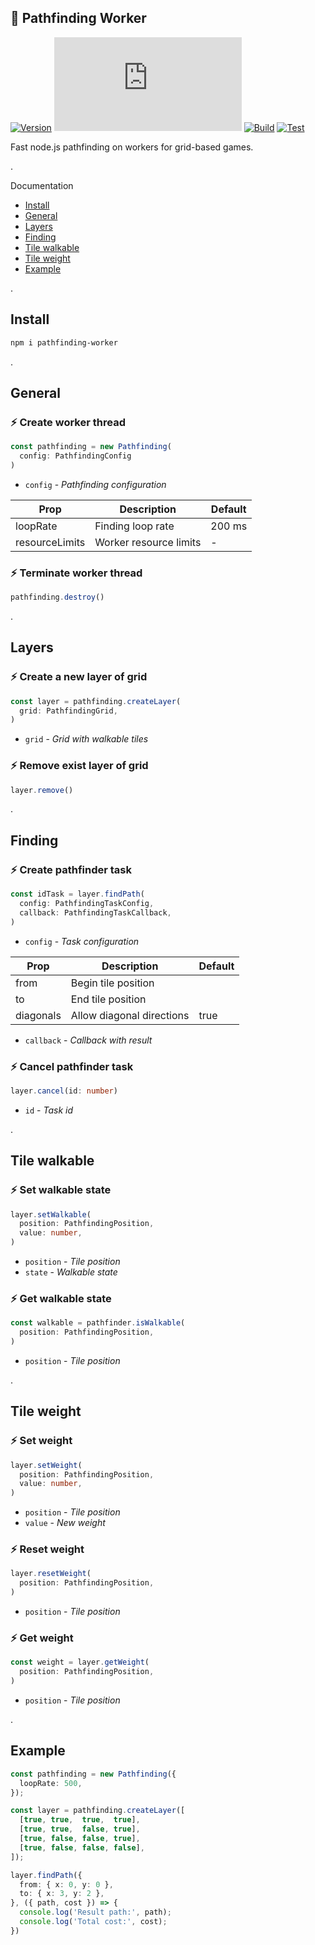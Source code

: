 ## 🧩 Pathfinding Worker
[![Version](https://badgen.net/npm/v/pathfinding-worker)](https://npmjs.com/package/pathfinding-worker)
[![Small size](https://img.badgesize.io/neki-dev/pathfinding-worker/main/dist/index.js)](https://github.com/neki-dev/pathfinding-worker/blob/main/dist/index.js)
[![Build](https://github.com/neki-dev/pathfinding-worker/actions/workflows/build.yml/badge.svg)](https://github.com/neki-dev/pathfinding-worker/actions/workflows/build.yml)
[![Test](https://github.com/neki-dev/pathfinding-worker/actions/workflows/test.yml/badge.svg)](https://github.com/neki-dev/pathfinding-worker/actions/workflows/test.yml)

Fast node.js pathfinding on workers for grid-based games.

.

Documentation

* [Install](https://github.com/neki-dev/pathfinding-worker?tab=readme-ov-file#install)
* [General](https://github.com/neki-dev/pathfinding-worker?tab=readme-ov-file#general)
* [Layers](https://github.com/neki-dev/pathfinding-worker?tab=readme-ov-file#layers)
* [Finding](https://github.com/neki-dev/pathfinding-worker?tab=readme-ov-file#finding)
* [Tile walkable](https://github.com/neki-dev/pathfinding-worker?tab=readme-ov-file#tile-walkable)
* [Tile weight](https://github.com/neki-dev/pathfinding-worker?tab=readme-ov-file#tile-weight)
* [Example](https://github.com/neki-dev/pathfinding-worker?tab=readme-ov-file#example)

.

## Install

```sh
npm i pathfinding-worker
```

.

## General

### ⚡️ Create worker thread
```ts
const pathfinding = new Pathfinding(
  config: PathfindingConfig
)
```
* `config` - _Pathfinding configuration_
 
| Prop | Description | Default |
| ---- | ----------- | ------- | 
| loopRate | Finding loop rate | 200 ms |
| resourceLimits | Worker resource limits | - |

### ⚡️ Terminate worker thread
```ts
pathfinding.destroy()
```

.

## Layers

### ⚡️ Create a new layer of grid
```ts
const layer = pathfinding.createLayer(
  grid: PathfindingGrid,
)
```
* `grid` - _Grid with walkable tiles_

### ⚡️ Remove exist layer of grid
```ts
layer.remove()
```

.

## Finding

### ⚡️ Create pathfinder task
```ts
const idTask = layer.findPath(
  config: PathfindingTaskConfig,
  callback: PathfindingTaskCallback,
)
```
* `config` - _Task configuration_
 
| Prop | Description | Default |
| ---- | ----------- | ------- |
| from | Begin tile position | |
| to | End tile position | |
| diagonals | Allow diagonal directions | true |

* `callback` - _Callback with result_

### ⚡️ Cancel pathfinder task
```ts
layer.cancel(id: number)
```
* `id` - _Task id_

.

## Tile walkable

### ⚡️ Set walkable state
```ts
layer.setWalkable(
  position: PathfindingPosition,
  value: number,
)
```
* `position` - _Tile position_
* `state` - _Walkable state_

### ⚡️ Get walkable state
```ts
const walkable = pathfinder.isWalkable(
  position: PathfindingPosition,
)
```
* `position` - _Tile position_

.

## Tile weight

### ⚡️ Set weight
```ts
layer.setWeight(
  position: PathfindingPosition,
  value: number,
)
```
* `position` - _Tile position_
* `value` - _New weight_

### ⚡️ Reset weight
```ts
layer.resetWeight(
  position: PathfindingPosition,
)
```
* `position` - _Tile position_

### ⚡️ Get weight
```ts
const weight = layer.getWeight(
  position: PathfindingPosition,
)
```
* `position` - _Tile position_

.

## Example

```ts
const pathfinding = new Pathfinding({
  loopRate: 500,
});

const layer = pathfinding.createLayer([
  [true, true,  true,  true],
  [true, true,  false, true],
  [true, false, false, true],
  [true, false, false, false],
]);

layer.findPath({
  from: { x: 0, y: 0 },
  to: { x: 3, y: 2 },
}, ({ path, cost }) => {
  console.log('Result path:', path);
  console.log('Total cost:', cost);
})
```
